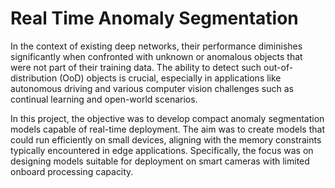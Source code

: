 # Real Time Anomaly Segmentation
In the context of existing deep networks, their performance diminishes significantly when confronted with unknown or anomalous objects that were not part of their training data. The ability to detect such out-of-distribution (OoD) objects is crucial, especially in applications like autonomous driving and various computer vision challenges such as continual learning and open-world scenarios.

In this project, the objective was to develop compact anomaly segmentation models capable of real-time deployment. The aim was to create models that could run efficiently on small devices, aligning with the memory constraints typically encountered in edge applications. Specifically, the focus was on designing models suitable for deployment on smart cameras with limited onboard processing capacity.

<!-- # Dataset
For training the model, we use the Cityscapes dataset.

# Tasks

## Task 1
Here various anomaly inferences are done using a pre-trained ERF-Net model and anomaly segmentation test dataset provided.

| Model | Method   | Dataset              | AUPRC Score | FPR@TPR95     |
|-------|----------|----------------------|-------------|---------------|
| erfnet| msp      | RoadAnomaly21        | 14.585      | 95.090        |
| erfnet| msp      | RoadObstacle21       | 0.720       | 94.769        |
| erfnet| msp      | FS_LostFound_full    | 0.257       | 95.829        |
| erfnet| msp      | fs_static            | 1.982       | 95.259        |
| erfnet| msp      | RoadAnomaly          | 9.427       | 95.301        |
| erfnet| maxlogit | RoadAnomaly21        | 15.240      | 93.813        |
| erfnet| maxlogit | RoadObstacle21       | 0.972       | 85.607        |
| erfnet| maxlogit | FS_LostFound_full    | 0.227       | 97.079        |
| erfnet| maxlogit | fs_static            | 1.726       | 94.056        |
| erfnet| maxlogit | RoadAnomaly          | 9.436       | 94.731        |
| erfnet| maxentropy| RoadAnomaly21        | 14.488      | 95.214        |
| erfnet| maxentropy| RoadObstacle21       | 0.765       | 94.510        |

## Task 2
Temperature scaling is a method for confidence calibration for any classifier which could result in improving anomaly segmentation capabilities of a network. Here try a simple grid search for temperatuers.

| Model | Method | Dataset        | Temperature | AUPRC Score | FPR@TPR95      |
|-------|--------|----------------|-------------|-------------|----------------|
| erfnet| msp    | RoadAnomaly21  | 1.0         | 14.585      | 95.090         |
| erfnet| msp    | RoadAnomaly21  | 0.5         | 14.675      | 95.052         |
| erfnet| msp    | RoadAnomaly21  | 0.75        | 14.626      | 95.072         |
| erfnet| msp    | RoadAnomaly21  | 1.1         | 14.570      | 95.098         |
| erfnet| msp    | RoadObsticle21 | 1.0         | 0.721       | 94.769         |
| erfnet| msp    | RoadObsticle21 | 0.5         | 0.699       | 94.886         |
| erfnet| msp    | RoadObsticle21 | 0.75        | 0.710       | 94.827         |
| erfnet| msp    | RoadObsticle21 | 1.1         | 0.725       | 94.745         |

## Task 3
The cityscapes dataset comprises 19 recognized category classes along with a void category representing the background. In this segment, we'll treat the void class as an anomaly and train both the ENet and BiSeNet networks accordingly. Subsequently, we'll conduct anomaly inference by exclusively focusing on the output related to the Void class.

| Model   | Method | Dataset            | AUPRC Score | FPR@TPR95      |
|---------|--------|--------------------|-------------|----------------|
| enet    | void   | RoadAnomaly21      | 14.594      | 95.134         |
| enet    | void   | RoadObstacle21     | 0.672       | 95.118         |
| enet    | void   | FS_LostFound_full  | 0.275       | 95.210         |
| enet    | void   | fs_static          | 2.094       | 94.834         |
| enet    | void   | RoadAnomaly        | 9.737       | 95.034         |
| erfnet  | void   | RoadAnomaly21      | 14.687      | 95.119         |
| erfnet  | void   | RoadObstacle21     | 0.675       | 95.015         |
| erfnet  | void   | FS_LostFound_full  | 0.277       | 95.307         |
| erfnet  | void   | fs_static          | 1.784       | 95.887         |
| erfnet  | void   | RoadAnomaly        | 9.664       | 95.161         |
| bisenet | void   | RoadAnomaly21      | 17.408      | 94.451         |
| bisenet | void   | RoadObstacle21     | 0.685       | 95.010         |
| bisenet | void   | FS_LostFound_full  | 0.282       | 95.384         |
| bisenet | void   | fs_static          | 1.756       | 95.244         |
| bisenet | void   | RoadAnomaly        | 12.024      | 94.532         |

# Conclusion
Based on the results presented in the tables, several key conclusions can be drawn:

1. **Model Performance:** The performance of different models (erfnet) varies significantly depending on the method employed (msp, maxlogit, maxentropy) and the dataset used (RoadAnomaly21, RoadObstacle21, FS_LostFound_full, fs_static, RoadAnomaly). This indicates the importance of selecting the appropriate combination of model and method for specific datasets.

2. **Anomaly Detection Ability:** Across different datasets, models exhibit varying degrees of success in detecting anomalies, as evidenced by the AUPRC scores. For instance, the AUPRC scores for the RoadAnomaly21 dataset are generally higher compared to other datasets, suggesting that models perform better at detecting anomalies in this particular scenario.

3. **False Positive Rate:** The FPR@TPR95 metric provides insights into the false positive rate of the models. Lower FPR@TPR95 values indicate better performance in terms of minimizing false positives, which is crucial for real-world applications where accurate anomaly detection is paramount.

4. **Effectiveness of Methods:** The choice of method (msp, maxlogit, maxentropy) also influences model performance. For instance, models utilizing the maxlogit method generally achieve higher AUPRC scores and lower false positive rates compared to other methods across multiple datasets.

In conclusion, the results highlight the importance of careful model selection and method implementation for effective anomaly detection in various real-world scenarios. Further research could focus on optimizing models and methods to improve overall performance and address specific challenges encountered in anomaly detection tasks.

# Project information
This project repository is created as part of Advanced Machine Learning course at Polytechnic University of Turin. Mr. [Shyam Nandan Rai](https://github.com/shyam671) was the tutor of this project and provided the sample code. -->